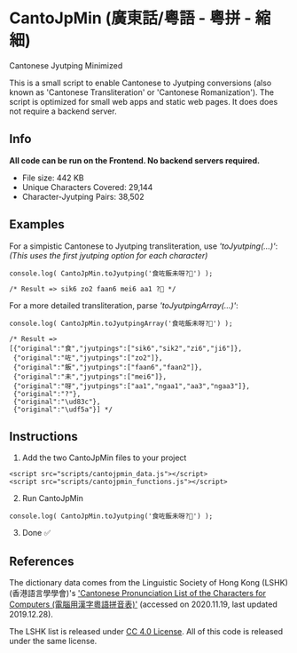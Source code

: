 # CantoJpMin (廣東話/粵語 - 粵拼 - 縮細)
Cantonese Jyutping Minimized

This is a small script to enable Cantonese to Jyutping conversions (also known as 'Cantonese Transliteration' or 'Cantonese Romanization'). The script is optimized for small web apps and static web pages. It does does not require a backend server.


## Info
**All code can be run on the Frontend. No backend servers required.**

- File size: 442 KB
- Unique Characters Covered: 29,144
- Character-Jyutping Pairs: 38,502

## Examples

For a simpistic Cantonese to Jyutping transliteration, use *'toJyutping(…)'*:
_(This uses the first jyutping option for each character)_
```
console.log( CantoJpMin.toJyutping('食咗飯未呀?🍚') );

/* Result => sik6 zo2 faan6 mei6 aa1 ?🍚 */
```

For a more detailed transliteration, parse *'toJyutpingArray(…)'*:
```
console.log( CantoJpMin.toJyutpingArray('食咗飯未呀?🍚') );

/* Result => 
[{"original":"食","jyutpings":["sik6","sik2","zi6","ji6"]},
 {"original":"咗","jyutpings":["zo2"]},
 {"original":"飯","jyutpings":["faan6","faan2"]},
 {"original":"未","jyutpings":["mei6"]},
 {"original":"呀","jyutpings":["aa1","ngaa1","aa3","ngaa3"]},
 {"original":"?"},
 {"original":"\ud83c"},
 {"original":"\udf5a"}] */
```


## Instructions

1. Add the two CantoJpMin files to your project
```
<script src="scripts/cantojpmin_data.js"></script>
<script src="scripts/cantojpmin_functions.js"></script>
```

2. Run CantoJpMin
```
console.log( CantoJpMin.toJyutping('食咗飯未呀?🍚') );
```

3. Done ✅


## References

The dictionary data comes from the Linguistic Society of Hong Kong (LSHK) (香港語言學學會)'s ['Cantonese Pronunciation List of the Characters for Computers (電腦用漢字粵語拼音表)'](https://github.com/lshk-org/jyutping-table) (accessed on 2020.11.19, last updated 2019.12.28). 

The LSHK list is released under [CC 4.0 License](https://creativecommons.org/licenses/by/4.0/deed.en). All of this code is released under the same license.
